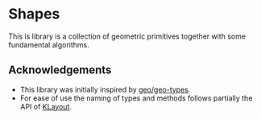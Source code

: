 # Shapes
This is library is a collection of geometric primitives together with some fundamental algorithms.

## Acknowledgements
* This library was initially inspired by [geo/geo-types](https://github.com/georust/geo).
* For ease of use the naming of types and methods follows partially the API of [KLayout](https://klayout.de).
